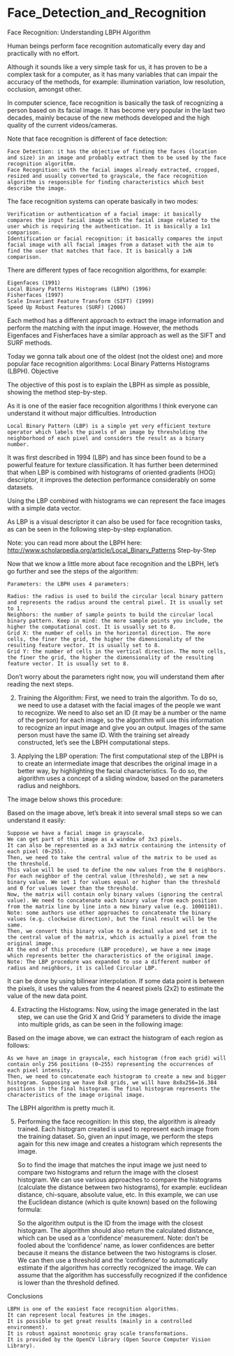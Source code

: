 # Face_Detection_and_Recognition

Face Recognition: Understanding LBPH Algorithm

Human beings perform face recognition automatically every day and practically with no effort.

Although it sounds like a very simple task for us, it has proven to be a complex task for a computer, as it has many variables that can impair the accuracy of the methods, for example: illumination variation, low resolution, occlusion, amongst other.

In computer science, face recognition is basically the task of recognizing a person based on its facial image. It has become very popular in the last two decades, mainly because of the new methods developed and the high quality of the current videos/cameras.

Note that face recognition is different of face detection:

    Face Detection: it has the objective of finding the faces (location and size) in an image and probably extract them to be used by the face recognition algorithm.
    Face Recognition: with the facial images already extracted, cropped, resized and usually converted to grayscale, the face recognition algorithm is responsible for finding characteristics which best describe the image.

The face recognition systems can operate basically in two modes:

    Verification or authentication of a facial image: it basically compares the input facial image with the facial image related to the user which is requiring the authentication. It is basically a 1x1 comparison.
    Identification or facial recognition: it basically compares the input facial image with all facial images from a dataset with the aim to find the user that matches that face. It is basically a 1xN comparison.

There are different types of face recognition algorithms, for example:

    Eigenfaces (1991)
    Local Binary Patterns Histograms (LBPH) (1996)
    Fisherfaces (1997)
    Scale Invariant Feature Transform (SIFT) (1999)
    Speed Up Robust Features (SURF) (2006)

Each method has a different approach to extract the image information and perform the matching with the input image. However, the methods Eigenfaces and Fisherfaces have a similar approach as well as the SIFT and SURF methods.

Today we gonna talk about one of the oldest (not the oldest one) and more popular face recognition algorithms: Local Binary Patterns Histograms (LBPH).
Objective

The objective of this post is to explain the LBPH as simple as possible, showing the method step-by-step.

As it is one of the easier face recognition algorithms I think everyone can understand it without major difficulties.
Introduction

    Local Binary Pattern (LBP) is a simple yet very efficient texture operator which labels the pixels of an image by thresholding the neighborhood of each pixel and considers the result as a binary number.

It was first described in 1994 (LBP) and has since been found to be a powerful feature for texture classification. It has further been determined that when LBP is combined with histograms of oriented gradients (HOG) descriptor, it improves the detection performance considerably on some datasets.

Using the LBP combined with histograms we can represent the face images with a simple data vector.

As LBP is a visual descriptor it can also be used for face recognition tasks, as can be seen in the following step-by-step explanation.

Note: you can read more about the LBPH here: http://www.scholarpedia.org/article/Local_Binary_Patterns
Step-by-Step

Now that we know a little more about face recognition and the LBPH, let’s go further and see the steps of the algorithm:

    Parameters: the LBPH uses 4 parameters:

    Radius: the radius is used to build the circular local binary pattern and represents the radius around the central pixel. It is usually set to 1.
    Neighbors: the number of sample points to build the circular local binary pattern. Keep in mind: the more sample points you include, the higher the computational cost. It is usually set to 8.
    Grid X: the number of cells in the horizontal direction. The more cells, the finer the grid, the higher the dimensionality of the resulting feature vector. It is usually set to 8.
    Grid Y: the number of cells in the vertical direction. The more cells, the finer the grid, the higher the dimensionality of the resulting feature vector. It is usually set to 8.

Don’t worry about the parameters right now, you will understand them after reading the next steps.

2. Training the Algorithm: First, we need to train the algorithm. To do so, we need to use a dataset with the facial images of the people we want to recognize. We need to also set an ID (it may be a number or the name of the person) for each image, so the algorithm will use this information to recognize an input image and give you an output. Images of the same person must have the same ID. With the training set already constructed, let’s see the LBPH computational steps.

3. Applying the LBP operation: The first computational step of the LBPH is to create an intermediate image that describes the original image in a better way, by highlighting the facial characteristics. To do so, the algorithm uses a concept of a sliding window, based on the parameters radius and neighbors.

The image below shows this procedure:

Based on the image above, let’s break it into several small steps so we can understand it easily:

    Suppose we have a facial image in grayscale.
    We can get part of this image as a window of 3x3 pixels.
    It can also be represented as a 3x3 matrix containing the intensity of each pixel (0~255).
    Then, we need to take the central value of the matrix to be used as the threshold.
    This value will be used to define the new values from the 8 neighbors.
    For each neighbor of the central value (threshold), we set a new binary value. We set 1 for values equal or higher than the threshold and 0 for values lower than the threshold.
    Now, the matrix will contain only binary values (ignoring the central value). We need to concatenate each binary value from each position from the matrix line by line into a new binary value (e.g. 10001101). Note: some authors use other approaches to concatenate the binary values (e.g. clockwise direction), but the final result will be the same.
    Then, we convert this binary value to a decimal value and set it to the central value of the matrix, which is actually a pixel from the original image.
    At the end of this procedure (LBP procedure), we have a new image which represents better the characteristics of the original image.
    Note: The LBP procedure was expanded to use a different number of radius and neighbors, it is called Circular LBP.

It can be done by using bilinear interpolation. If some data point is between the pixels, it uses the values from the 4 nearest pixels (2x2) to estimate the value of the new data point.

4. Extracting the Histograms: Now, using the image generated in the last step, we can use the Grid X and Grid Y parameters to divide the image into multiple grids, as can be seen in the following image:

Based on the image above, we can extract the histogram of each region as follows:

    As we have an image in grayscale, each histogram (from each grid) will contain only 256 positions (0~255) representing the occurrences of each pixel intensity.
    Then, we need to concatenate each histogram to create a new and bigger histogram. Supposing we have 8x8 grids, we will have 8x8x256=16.384 positions in the final histogram. The final histogram represents the characteristics of the image original image.

The LBPH algorithm is pretty much it.

5. Performing the face recognition: In this step, the algorithm is already trained. Each histogram created is used to represent each image from the training dataset. So, given an input image, we perform the steps again for this new image and creates a histogram which represents the image.

    So to find the image that matches the input image we just need to compare two histograms and return the image with the closest histogram.
    We can use various approaches to compare the histograms (calculate the distance between two histograms), for example: euclidean distance, chi-square, absolute value, etc. In this example, we can use the Euclidean distance (which is quite known) based on the following formula:

    So the algorithm output is the ID from the image with the closest histogram. The algorithm should also return the calculated distance, which can be used as a ‘confidence’ measurement. Note: don’t be fooled about the ‘confidence’ name, as lower confidences are better because it means the distance between the two histograms is closer.
    We can then use a threshold and the ‘confidence’ to automatically estimate if the algorithm has correctly recognized the image. We can assume that the algorithm has successfully recognized if the confidence is lower than the threshold defined.

Conclusions

    LBPH is one of the easiest face recognition algorithms.
    It can represent local features in the images.
    It is possible to get great results (mainly in a controlled environment).
    It is robust against monotonic gray scale transformations.
    It is provided by the OpenCV library (Open Source Computer Vision Library).

